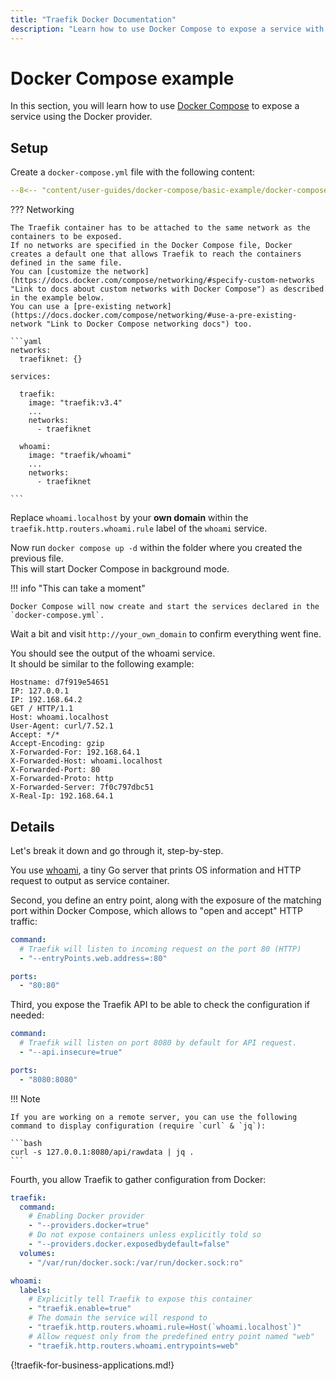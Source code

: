 ```yaml
---
title: "Traefik Docker Documentation"
description: "Learn how to use Docker Compose to expose a service with Traefik Proxy."
---
```


# Docker Compose example

In this section, you will learn how to use [Docker Compose](https://docs.docker.com/compose/ "Link to Docker Compose") to expose a service using the Docker provider.

## Setup

Create a `docker-compose.yml` file with the following content:

```yaml
--8<-- "content/user-guides/docker-compose/basic-example/docker-compose.yml"
```

??? Networking

    The Traefik container has to be attached to the same network as the containers to be exposed.
    If no networks are specified in the Docker Compose file, Docker creates a default one that allows Traefik to reach the containers defined in the same file.
    You can [customize the network](https://docs.docker.com/compose/networking/#specify-custom-networks "Link to docs about custom networks with Docker Compose") as described in the example below.
    You can use a [pre-existing network](https://docs.docker.com/compose/networking/#use-a-pre-existing-network "Link to Docker Compose networking docs") too.

    ```yaml
    networks:
      traefiknet: {}

    services:

      traefik:
        image: "traefik:v3.4"
        ...
        networks:
          - traefiknet

      whoami:
        image: "traefik/whoami"
        ...
        networks:
          - traefiknet

    ```

Replace `whoami.localhost` by your **own domain** within the `traefik.http.routers.whoami.rule` label of the `whoami` service.

Now run `docker compose up -d` within the folder where you created the previous file.  
This will start Docker Compose in background mode.

!!! info "This can take a moment"

    Docker Compose will now create and start the services declared in the `docker-compose.yml`.

Wait a bit and visit `http://your_own_domain` to confirm everything went fine.

You should see the output of the whoami service.  
It should be similar to the following example:

```text
Hostname: d7f919e54651
IP: 127.0.0.1
IP: 192.168.64.2
GET / HTTP/1.1
Host: whoami.localhost
User-Agent: curl/7.52.1
Accept: */*
Accept-Encoding: gzip
X-Forwarded-For: 192.168.64.1
X-Forwarded-Host: whoami.localhost
X-Forwarded-Port: 80
X-Forwarded-Proto: http
X-Forwarded-Server: 7f0c797dbc51
X-Real-Ip: 192.168.64.1
```

## Details

Let's break it down and go through it, step-by-step.

You use [whoami](https://github.com/traefik/whoami "Link to the GitHub repo of whoami"), a tiny Go server that prints OS information and HTTP request to output as service container.

Second, you define an entry point, along with the exposure of the matching port within Docker Compose, which allows to "open and accept" HTTP traffic:

```yaml
command:
  # Traefik will listen to incoming request on the port 80 (HTTP)
  - "--entryPoints.web.address=:80"

ports:
  - "80:80"
```

Third, you expose the Traefik API to be able to check the configuration if needed:

```yaml
command:
  # Traefik will listen on port 8080 by default for API request.
  - "--api.insecure=true"

ports:
  - "8080:8080"
```

!!! Note

    If you are working on a remote server, you can use the following command to display configuration (require `curl` & `jq`):

    ```bash
    curl -s 127.0.0.1:8080/api/rawdata | jq .
    ```

Fourth, you allow Traefik to gather configuration from Docker:

```yaml
traefik:
  command:
    # Enabling Docker provider
    - "--providers.docker=true"
    # Do not expose containers unless explicitly told so
    - "--providers.docker.exposedbydefault=false"
  volumes:
    - "/var/run/docker.sock:/var/run/docker.sock:ro"

whoami:
  labels:
    # Explicitly tell Traefik to expose this container
    - "traefik.enable=true"
    # The domain the service will respond to
    - "traefik.http.routers.whoami.rule=Host(`whoami.localhost`)"
    # Allow request only from the predefined entry point named "web"
    - "traefik.http.routers.whoami.entrypoints=web"
```

{!traefik-for-business-applications.md!}
